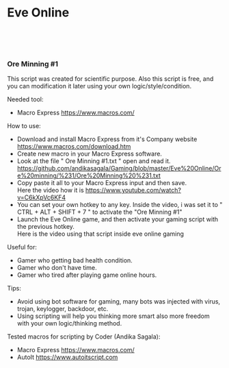 <h1>Eve Online</h1>
<br><br><br>

<h3>Ore Minning #1</h3>

This script was created for scientific purpose. Also this script is free, and you can modification it later using your own logic/style/condition.

Needed tool:
- Macro Express https://www.macros.com/

How to use:
- Download and install Macro Express from it's Company website https://www.macros.com/download.htm
- Create new macro in your Macro Express software.
- Look at the file " Ore Minning #1.txt " open and read it.  https://github.com/andikasagala/Gaming/blob/master/Eve%20Online/Ore%20minning/%231/Ore%20Minning%20%231.txt
- Copy paste it all to your Macro Express input and then save.<br>
Here the video how it is https://www.youtube.com/watch?v=C6kXpVc6KF4
- You can set your own hotkey to any key. Inside the video, i was set it to " CTRL + ALT + SHIFT + 7 " to activate the "Ore Minning #1"
- Launch the Eve Online game, and then activate your gaming script with the previous hotkey.<br>
Here is the video using that script inside eve online gaming 




Useful for:
- Gamer who getting bad health condition.
- Gamer who don't have time.
- Gamer who tired after playing game online hours.

Tips:
- Avoid using bot software for gaming, many bots was injected with virus, trojan, keylogger, backdoor, etc.
- Using scripting will help you thinking more smart also more freedom with your own logic/thinking method.

Tested macros for scripting by Coder (Andika Sagala):
- Macro Express https://www.macros.com/
- AutoIt https://www.autoitscript.com
